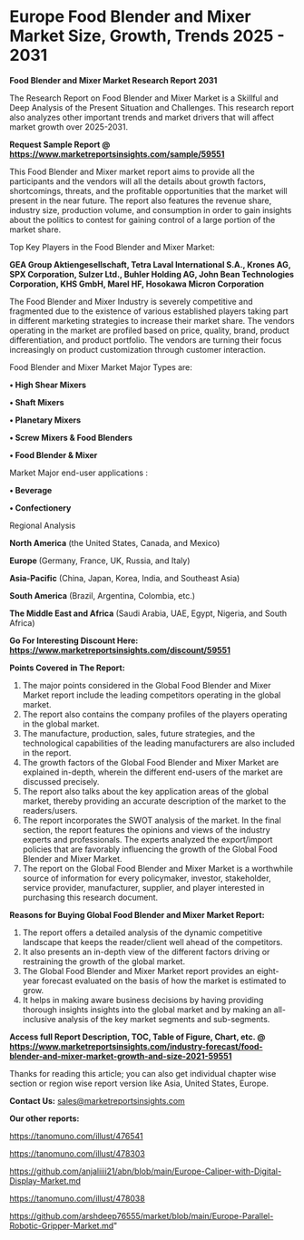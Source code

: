 # Europe Food Blender and Mixer Market Size, Growth, Trends 2025 - 2031

<strong>Food Blender and Mixer Market Research Report 2031</strong>

The Research Report on Food Blender and Mixer Market is a Skillful and Deep Analysis of the Present Situation and Challenges. This research report also analyzes other important trends and market drivers that will affect market growth over 2025-2031.

<strong>Request Sample Report @ <a href=https://www.marketreportsinsights.com/sample/59551>https://www.marketreportsinsights.com/sample/59551</a></strong>

This Food Blender and Mixer market report aims to provide all the participants and the vendors will all the details about growth factors, shortcomings, threats, and the profitable opportunities that the market will present in the near future. The report also features the revenue share, industry size, production volume, and consumption in order to gain insights about the politics to contest for gaining control of a large portion of the market share.

Top Key Players in the Food Blender and Mixer Market:

<strong>GEA Group Aktiengesellschaft, Tetra Laval International S.A., Krones AG, SPX Corporation, Sulzer Ltd., Buhler Holding AG, John Bean Technologies Corporation, KHS GmbH, Marel HF, Hosokawa Micron Corporation</strong>

The Food Blender and Mixer Industry is severely competitive and fragmented due to the existence of various established players taking part in different marketing strategies to increase their market share. The vendors operating in the market are profiled based on price, quality, brand, product differentiation, and product portfolio. The vendors are turning their focus increasingly on product customization through customer interaction.

Food Blender and Mixer Market Major Types are:

<strong>• High Shear Mixers

• Shaft Mixers

• Planetary Mixers

• Screw Mixers & Food Blenders

• Food Blender & Mixer</strong>

Market Major end-user applications :

<strong>• Beverage

• Confectionery</strong>

Regional Analysis

</u><strong><b>North America</b></strong> (the United States, Canada, and Mexico)

<strong><b>Europe </b></strong>(Germany, France, UK, Russia, and Italy)

<strong><b>Asia-Pacific</b></strong> (China, Japan, Korea, India, and Southeast Asia)

<strong><b>South America</b></strong> (Brazil, Argentina, Colombia, etc.)

<strong><b>The Middle East and Africa</b></strong> (Saudi Arabia, UAE, Egypt, Nigeria, and South Africa)

<strong>Go For Interesting Discount Here: <a href=https://www.marketreportsinsights.com/discount/59551>https://www.marketreportsinsights.com/discount/59551</a></strong>

<strong>Points Covered in The Report:</strong>
<ol>
  <li>The major points considered in the Global Food Blender and Mixer Market report include the leading competitors operating in the global market.</li>
  <li>The report also contains the company profiles of the players operating in the global market.</li>
  <li>The manufacture, production, sales, future strategies, and the technological capabilities of the leading manufacturers are also included in the report.</li>
  <li>The growth factors of the Global Food Blender and Mixer Market are explained in-depth, wherein the different end-users of the market are discussed precisely.</li>
  <li>The report also talks about the key application areas of the global market, thereby providing an accurate description of the market to the readers/users.</li>
  <li>The report incorporates the SWOT analysis of the market. In the final section, the report features the opinions and views of the industry experts and professionals. The experts analyzed the export/import policies that are favorably influencing the growth of the Global Food Blender and Mixer Market.</li>
  <li>The report on the Global Food Blender and Mixer Market is a worthwhile source of information for every policymaker, investor, stakeholder, service provider, manufacturer, supplier, and player interested in purchasing this research document.</li>
</ol>
<strong>Reasons for Buying Global Food Blender and Mixer Market Report:</strong>

<ol>
  <li>The report offers a detailed analysis of the dynamic competitive landscape that keeps the reader/client well ahead of the competitors.</li>
  <li>It also presents an in-depth view of the different factors driving or restraining the growth of the global market.</li>
  <li>The Global Food Blender and Mixer Market report provides an eight-year forecast evaluated on the basis of how the market is estimated to grow.</li>
  <li>It helps in making aware business decisions by having providing thorough insights insights into the global market and by making an all-inclusive analysis of the key market segments and sub-segments.</li>
</ol>
<strong>Access full Report Description, TOC, Table of Figure, Chart, etc. @ <a href=https://www.marketreportsinsights.com/industry-forecast/food-blender-and-mixer-market-growth-and-size-2021-59551>https://www.marketreportsinsights.com/industry-forecast/food-blender-and-mixer-market-growth-and-size-2021-59551</a></strong>


Thanks for reading this article; you can also get individual chapter wise section or region wise report version like Asia, United States, Europe.

<strong>Contact Us:</strong>
sales@marketreportsinsights.com

<strong>Our other reports:</strong>

<a href=https://tanomuno.com/illust/476541>https://tanomuno.com/illust/476541</a>

<a href=https://tanomuno.com/illust/478303>https://tanomuno.com/illust/478303</a>

<a href=https://github.com/anjaliiii21/abn/blob/main/Europe-Caliper-with-Digital-Display-Market.md>https://github.com/anjaliiii21/abn/blob/main/Europe-Caliper-with-Digital-Display-Market.md</a>

<a href=https://tanomuno.com/illust/478038>https://tanomuno.com/illust/478038</a>

<a href=https://github.com/arshdeep76555/market/blob/main/Europe-Parallel-Robotic-Gripper-Market.md>https://github.com/arshdeep76555/market/blob/main/Europe-Parallel-Robotic-Gripper-Market.md</a>"

